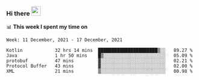 ### Hi there <a href="https://www.gautamkrishnar.com/"><img src="https://media.giphy.com/media/hvRJCLFzcasrR4ia7z/giphy.gif" width="25px"></a>

📊 **This week I spent my time on**

<!--START_SECTION:waka-->
```text
Week: 11 December, 2021 - 17 December, 2021

Kotlin            32 hrs 14 mins  ██████████████████████▒░░   89.27 % 
Java              1 hr 50 mins    █▒░░░░░░░░░░░░░░░░░░░░░░░   05.09 % 
protobuf          47 mins         ▓░░░░░░░░░░░░░░░░░░░░░░░░   02.21 % 
Protocol Buffer   43 mins         ▓░░░░░░░░░░░░░░░░░░░░░░░░   02.00 % 
XML               21 mins         ▒░░░░░░░░░░░░░░░░░░░░░░░░   00.98 % 
```
<!--END_SECTION:waka-->
